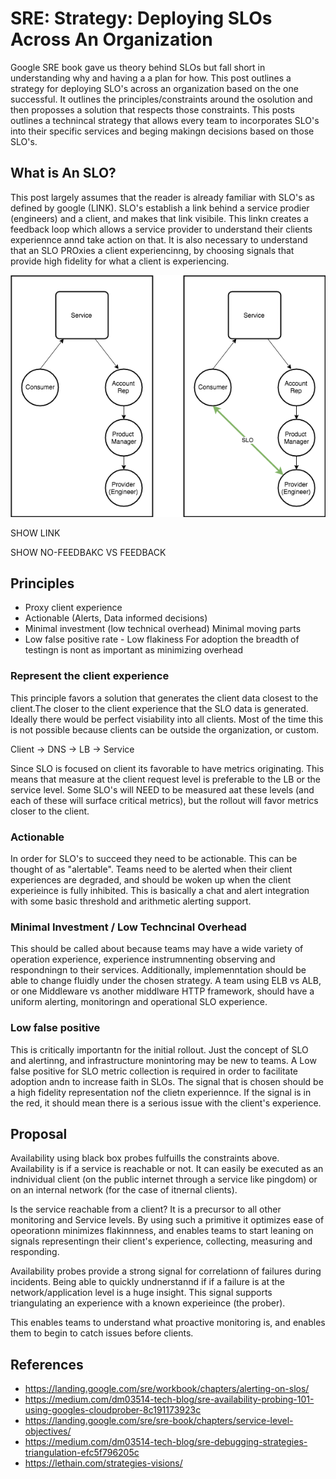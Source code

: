 # SRE: Strategy: Deploying SLOs Across An Organization

Google SRE book gave us theory behind SLOs but fall short in understanding why and having a a plan for how.  This post outlines a strategy for deploying SLO's across an organization based on the one successful.  It outlines the principles/constraints around the osolution and then proposses a solution that respects those constraints.  This posts outlines a technincal strategy that allows every team to incorporates SLO's into their specific services and beging makingn decisions based on those SLO's. 

## What is An SLO?
This post largely assumes that the reader is already familiar with SLO's as defined by google (LINK).  SLO's establish a link behind a service prodier (engineers) and a client, and makes that link visibile.  This linkn creates a feedback loop which allows a service provider to understand their clients experiennce annd take action on that. It is also necessary to understand that an SLO PROxies a client experiencinng, by choosing signals that provide high fidelity for what a client is experiencing.

<p align="center">
  <img src="static/service_provider_vs_consumer.png">
</p>
SHOW LINK

SHOW NO-FEEDBAKC VS FEEDBACK

## Principles
- Proxy client experience
- Actionable (Alerts, Data informed decisions)
- Minimal investment (low technical overhead) Minimal moving parts
- Low false positive rate - Low flakiness For adoption the breadth of testingn is nont as important as minimizing overhead

### Represent the client experience

This principle favors a solution that generates the client data closest to the client.The closer to the client experience that the SLO data is generated.  Ideally there would be perfect visiability into all clients. Most of the time this is not possible because clients can be outside the organization, or custom.  

Client -> DNS -> LB -> Service

Since SLO is focused on client its favorable to have metrics originating.  This means that measure at the client request level is preferable to the LB or the service level.  Some SLO's will NEED to be measured aat these levels (and each of these will surface critical metrics), but the rollout will favor metrics closer to the client.

### Actionable

In order for SLO's to succeed they need to be actionable.  This can be thought of as "alertable".  Teams need to be alerted when their client experiences are degraded, and should be woken up when the client experieince is fully inhibited.  This is basically a chat and alert integration with some basic threshold and arithmetic alerting support.

### Minimal Investment / Low Techncinal Overhead

This should be called about because teams may have a wide variety of operation experience, experience instrumnenting observing and respondningn to their services.  Additionally, implemenntation should be able to change fluidly under the chosen strategy.  A team using ELB vs ALB, or one Middleware vs another middlware HTTP framework, should have a uniform alerting, monitoringn and operational SLO experience.

### Low false positive
This is critically importantn for the initial rollout.  Just the concept of SLO and alertinng, and infrastructure monintoring may be new to teams.  A Low false positive for SLO metric collection is required in order to facilitate adoption andn to increase faith in SLOs.  The signal that is chosen should be a high fidelity representation nof the clietn experiennce.  If the signal is in the red, it should mean there is a serious issue with the client's experience.


## Proposal

Availability using black box probes fulfuills the constraints above.  Availability is if a service is reachable or not.  It can easily be executed as an indnividual client (on the public internet through a service like pingdom) or on an internal network (for the case of itnernal clients).

Is the service reachable from a client? It is a precursor to all other monitoring and Service levels.  By using such a primitive it optimizes ease of opeorationn minimizes flakinnness, and enables teams to start leaning on signals representingn their client's experience, collecting, measuring and responding.

Availability probes provide a strong signal for correlationn of failures during incidents. Being able to quickly undnerstannd if if a failure is at the network/application level is a huge insight.  This signal supports triangulating an experience with a known experieince (the prober).

This enables teams to understand what proactive monitoring is, and enables them to begin to catch issues before clients. 


## References
- https://landing.google.com/sre/workbook/chapters/alerting-on-slos/
- https://medium.com/dm03514-tech-blog/sre-availability-probing-101-using-googles-cloudprober-8c191173923c
- https://landing.google.com/sre/sre-book/chapters/service-level-objectives/
- https://medium.com/dm03514-tech-blog/sre-debugging-strategies-triangulation-efc5f796205c
- https://lethain.com/strategies-visions/
